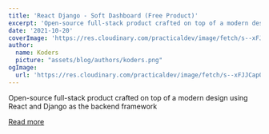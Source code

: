 ```yaml
---
title: 'React Django - Soft Dashboard (Free Product)'
excerpt: 'Open-source full-stack product crafted on top of a modern design using React and Django as the backend framework'
date: '2021-10-20'
coverImage: 'https://res.cloudinary.com/practicaldev/image/fetch/s--xFJJCap0--/c_imagga_scale,f_auto,fl_progressive,h_420,q_auto,w_1000/https://dev-to-uploads.s3.amazonaws.com/uploads/articles/l6lpdg82c2ltw9gq7uit.png'
author:
  name: Koders
  picture: "assets/blog/authors/koders.png"
ogImage:
  url: 'https://res.cloudinary.com/practicaldev/image/fetch/s--xFJJCap0--/c_imagga_scale,f_auto,fl_progressive,h_420,q_auto,w_1000/https://dev-to-uploads.s3.amazonaws.com/uploads/articles/l6lpdg82c2ltw9gq7uit.png'
---
```


Open-source full-stack product crafted on top of a modern design using React and Django as the backend framework

[Read more](https://dev.to/sm0ke/react-django-soft-dashboard-free-product-3gi8)
